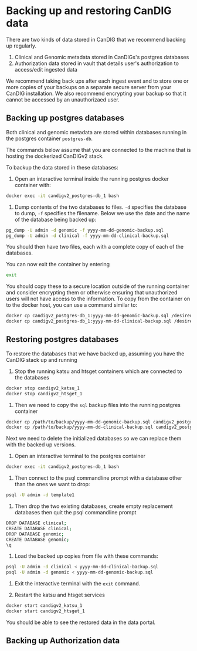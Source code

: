 # Backing up and restoring CanDIG data

There are two kinds of data stored in CanDIG that we recommend backing up regularly.
1. Clinical and Genomic metadata stored in CanDIGs's postgres databases
1. Authorization data stored in vault that details user's authorization to access/edit ingested data

We recommend taking back ups after each ingest event and to store one or more copies of your backups on a separate secure server from your CanDIG installation. We also recommend encrypting your backup so that it cannot be accessed by an unauthorizaed user.

## Backing up postgres databases

Both clinical and genomic metadata are stored within databases running in the postgres container `postgres-db`. 

The commands below assume that you are connected to the machine that is hosting the dockerized CanDIGv2 stack.

To backup the data stored in these databases:

1. Open an interactive terminal inside the running postgres docker container with:

```bash
docker exec -it candigv2_postgres-db_1 bash
```

1. Dump contents of the two databases to files. `-d` specifies the database to dump, `-f` specifies the filename. Below we use the date and the name of the database being backed up:

```bash
pg_dump -U admin -d genomic -f yyyy-mm-dd-genomic-backup.sql
pg_dump -U admin -d clinical -f yyyy-mm-dd-clinical-backup.sql
```

You should then have two files, each with a complete copy of each of the databases. 

You can now exit the container by entering

```bash
exit
```

You should copy these to a secure location outside of the running container and consider encrypting them or otherwise ensuring that unauthorized users will not have access to the information. To copy from the container on to the docker host, you can use a command similar to: 

```bash
docker cp candigv2_postgres-db_1:yyyy-mm-dd-genomic-backup.sql /desired/path/target
docker cp candigv2_postgres-db_1:yyyy-mm-dd-clinical-backup.sql /desired/path/target
```

## Restoring postgres databases

To restore the databases that we have backed up, assuming you have the CanDIG stack up and running 

1. Stop the running katsu and htsget containers which are connected to the databases

```bash
docker stop candigv2_katsu_1
docker stop candigv2_htsget_1
```

1. Then we need to copy the `sql` backup files into the running postgres container

```bash
docker cp /path/to/backup/yyyy-mm-dd-genomic-backup.sql candigv2_postgres-db_1:/yyyy-mm-dd-genomic-backup.sql
docker cp /path/to/backup/yyyy-mm-dd-clinical-backup.sql candigv2_postgres-db_1:/yyyy-mm-dd-clinical-backup.sql
```

Next we need to delete the initialized databases so we can replace them with the backed up versions. 

1. Open an interactive terminal to the postgres container

```bash
docker exec -it candigv2_postgres-db_1 bash
```

1. Then connect to the psql commandline prompt with a database other than the ones we want to drop:

```bash
psql -U admin -d template1
```

1. Then drop the two existing databases, create empty replacement databases then quit the psql commandline prompt

```bash
DROP DATABASE clinical;
CREATE DATABASE clinical;
DROP DATABASE genomic;
CREATE DATABASE genomic;
\q
```

1. Load the backed up copies from file with these commands:

```bash
psql -U admin -d clinical < yyyy-mm-dd-clinical-backup.sql
psql -U admin -d genomic < yyyy-mm-dd-genomic-backup.sql
```

1. Exit the interactive terminal with the `exit` command.

1. Restart the katsu and htsget services

```bash
docker start candigv2_katsu_1
docker start candigv2_htsget_1
```

You should be able to see the restored data in the data portal.

## Backing up Authorization data


